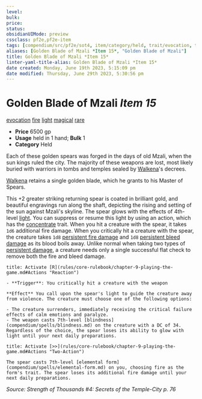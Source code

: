 ```yaml
---
level:
bulk:
price:
status:
obsidianUIMode: preview
cssclass: pf2e,pf2e-item
tags: [compendium/src/pf2e/sot4, item/category/held, trait/evocation, trait/fire, trait/light, trait/magical, trait/rare]
aliases: [Golden Blade of Mzali *Item 15*, "Golden Blade of Mzali"]
title: Golden Blade of Mzali *Item 15*
linter-yaml-title-alias: Golden Blade of Mzali *Item 15*
date created: Monday, June 19th 2023, 5:15:09 pm
date modified: Thursday, June 29th 2023, 5:30:56 pm
---
```


# Golden Blade of Mzali *Item 15*

[evocation](rules/traits/evocation.md) [fire](rules/traits/fire.md) [light](rules/traits/light.md) [magical](rules/traits/magical.md) [rare](rules/traits/rare.md)  

- **Price** 6500 gp
- **Usage** held in 1 hand; **Bulk** 1
- **Category** Held

Each of these golden spears was forged in the days of old Mzali, when the sun kings ruled the city. The majority of these weapons are lost, most likely buried with warriors in tombs and temples sealed by [Walkena](compendium/setting/deities/walkena-logm.md)'s decrees.

[Walkena](compendium/setting/deities/walkena-logm.md) retains a single golden blade, which he grants to his Master of Spears.

This +2 greater striking returning spear is coated in brilliant gold, and beautiful engravings run along the shaft, depicting the rising and setting of the sun against Mzali's skyline. The spear glows with the effects of 4th-level [light](compendium/spells/light.md). You can suppress or resume this light by using an action, which has the [concentrate](rules/traits/concentrate.md) trait. When you hit a creature with the spear, it takes `1d6` additional fire damage. When you critically hit a creature with the spear, the creature takes `1d8` [persistent fire damage](rules/conditions.md#Persistent%20Damage) and `1d8` [persistent bleed damage](rules/conditions.md#Persistent%20Damage) as its blood boils away. Unlike normal when taking two types of [persistent damage](rules/conditions.md#Persistent%20Damage), a creature needs only a single successful flat check to remove both the fire and bleed damage.

```ad-embed-ability
title: Activate [R](rules/core-rulebook/chapter-9-playing-the-game.md#Actions "Reaction")

- **Trigger**: You critically hit a creature with the weapon

**Effect** You call upon the spear's light to guide the creature away from violence. The creature must choose one of the following options:

- The creature surrenders, immediately receiving the critical failure effects of calm emotions and paralyze.
- The weapon casts 7th-level [blindness](compendium/spells/blindness.md) on the creature with a DC of 34. Regardless of the choice, the spear loses its ability to glow with light until your next daily preparations.
```

```ad-embed-ability
title: Activate [>>](rules/core-rulebook/chapter-9-playing-the-game.md#Actions "Two-Action")

The spear casts 7th-level [elemental form](compendium/spells/elemental-form.md) on you, choosing fire as the form's trait. The spear loses its additional fire damage until your next daily preparations.
```

*Source: Strength of Thousands #4: Secrets of the Temple-City p. 76*
